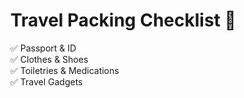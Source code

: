 # Travel Packing Checklist 🎒  
✅ Passport & ID  
✅ Clothes & Shoes  
✅ Toiletries & Medications  
✅ Travel Gadgets  
